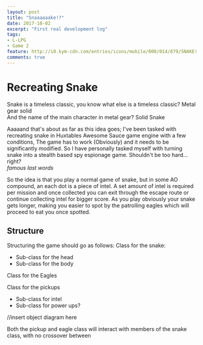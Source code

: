 ```yaml
---
layout: post
title: "Snaaaaaake!?"
date: 2017-10-02
excerpt: "First real development log"
tags:
- L-LPG
- Game 2
feature: http://i0.kym-cdn.com/entries/icons/mobile/000/014/879/SNAKE!.jpg
comments: true
---
```


# Recreating Snake
Snake is a timeless classic, you know what else is a timeless classic? Metal gear solid
<br>And the name of the main character in metal gear? Solid Snake

Aaaaand that's about as far as this idea goes; I've been tasked with recreating snake in Huxtables Awesome Sauce game engine
with a few conditions, The game has to work (Obviously) and it needs to be significantly modified. So I have personally tasked myself with turning snake into a stealth based spy espionage game. Shouldn't be too hard... right? <br>_famous last words_

So the idea is that you play a normal game of snake, but in some AO compound, an each dot is a piece of intel.
A set amount of intel is required per mission and once collected you can exit through the escape route or continue
collecting intel for bigger score. As you play obviously your snake gets longer, making you easier to spot by the
patrolling eagles which will proceed to eat you once spotted. 

## Structure
Structuring the game should go as follows:
Class for the snake:
- Sub-class for the head
- Sub-class for the body

Class for the Eagles

Class for the pickups
- Sub-class for intel
- Sub-class for power ups?

//insert object diagram here

Both the pickup and eagle class will interact with members of the snake class, with no crossover between
